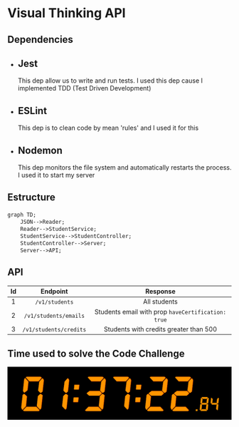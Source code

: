 # Visual Thinking API

## Dependencies

<ul>
    <li>
        <h2>Jest</h2>
        <p>This dep allow us to write and run tests. I used this dep cause I implemented TDD (Test Driven Development)</p>
    </li>
    <li>
        <h2>ESLint</h2>
        <p>This dep is to clean code by mean 'rules' and I used it for this</p>
    </li>
    <li>
        <h2>Nodemon</h2>
        <p>This dep monitors the file system and automatically restarts the process. I used it to start my server</p>
    </li>
</ul>

## Estructure

```mermaid
graph TD;
    JSON-->Reader;
    Reader-->StudentService;
    StudentService-->StudentController;
    StudentController-->Server;
    Server-->API;
```

## API

| Id | Endpoint | Response |
| :-------------: |:-------------:| :-----:|
| 1 | `/v1/students` | All students |
| 2 | `/v1/students/emails` | Students email with prop `haveCertification: true` |
| 3 | `/v1/students/credits` | Students with credits greater than 500 |


## Time used to solve the Code Challenge

<img src="./assets/time.png"></img>

